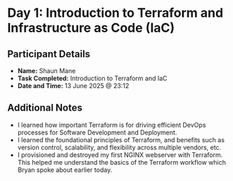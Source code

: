 # Day 1: Introduction to Terraform and Infrastructure as Code (IaC)

## Participant Details

- **Name:** Shaun Mane
- **Task Completed:** Introduction to Terraform and IaC
- **Date and Time:** 13 June 2025 @ 23:12

## Additional Notes

- I learned how important Terraform is for driving efficient DevOps processes for Software Development and Deployment.
- I learned the foundational principles of Terraform, and benefits such as version control, scalability, and flexibility across multiple vendors, etc.
- I provisioned and destroyed my first NGINX webserver with Terraform. This helped me understand the basics of the Terraform workflow which Bryan spoke about earlier today.

